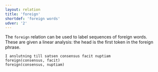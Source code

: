 ```yaml
---
layout: relation
title: 'foreign'
shortdef: 'foreign words'
udver: '2'
---
```


The `foreign` relation can be used to label sequences of foreign words. These are given
a linear analysis: the head is the first token in the foreign phrase.

~~~ sdparse
I anslutning till satsen consensus facit nuptiam
foreign(consensus, facit)
foreign(consensus, nuptiam)
~~~
